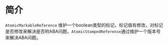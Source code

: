  # 简介
 `AtomicMarkableReference` 维护一个boolean类型的标记，标记值有修改，对标记是否修改来解决是否哟ABA问题。`AtomicStampedReference`通过维护一个版本号来解决ABA问题。